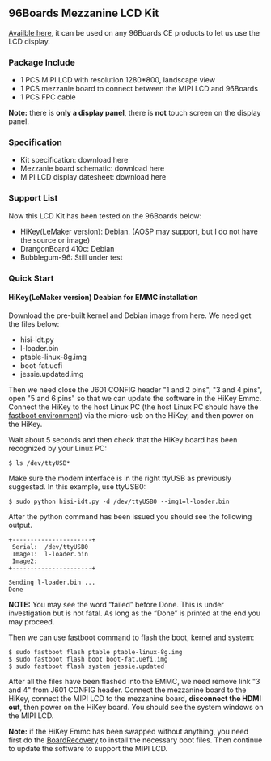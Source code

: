 ## 96Boards Mezzanine LCD Kit
[Availble here](http://www.lenovator.com/product/102.html), it can be used on any 96Boards CE products to let us use the LCD display.

### Package Include
- 1 PCS MIPI LCD with resolution 1280*800, landscape view
- 1 PCS mezzanie board to connect between the MIPI LCD and 96Boards
- 1 PCS FPC cable

**Note:** there is **only a display panel**, there is **not** touch screen on the display panel.

### Specification
- Kit specification: download here
- Mezzanie board schematic: download here
- MIPI LCD display datesheet: download here



### Support List
Now this LCD Kit has been tested on the 96Boards below:
- HiKey(LeMaker version): Debian. (AOSP may support, but I do not have the source or image)
- DrangonBoard 410c: Debian
- Bubblegum-96: Still under test

### Quick Start
#### HiKey(LeMaker version) Deabian for EMMC installation
Download the pre-built kernel and Debian image from here. We need get the files below:
- hisi-idt.py
- l-loader.bin
- ptable-linux-8g.img
- boot-fat.uefi
- jessie.updated.img

Then we need close the J601 CONFIG header "1 and 2 pins", "3 and 4 pins", open "5 and 6 pins" so that we can update the software in the HiKey Emmc. Connect the HiKey to the host Linux PC (the host Linux PC should have the [fastboot environment](https://github.com/96boards/documentation/blob/master/ConsumerEdition/HiKey/Installation/BoardRecovery.md#make-sure-fastboot-is-set-up-on-host-computer/)) via the micro-usb on the HiKey, and then power on the HiKey.

Wait about 5 seconds and then check that the HiKey board has been recognized by your Linux PC:
```
$ ls /dev/ttyUSB*
```
Make sure the modem interface is in the right ttyUSB as previously suggested. In this example, use ttyUSB0:

```
$ sudo python hisi-idt.py -d /dev/ttyUSB0 --img1=l-loader.bin
```
After the python command has been issued you should see the following output. 

```
+----------------------+
 Serial:  /dev/ttyUSB0
 Image1:  l-loader.bin
 Image2:  
+----------------------+

Sending l-loader.bin ...
Done
```
**NOTE:** You may see the word “failed” before Done. This is under investigation but is not fatal. As long as the “Done” is printed at the end you may proceed.

Then we can use fastboot command to flash the boot, kernel and system:
```
$ sudo fastboot flash ptable ptable-linux-8g.img
$ sudo fastboot flash boot boot-fat.uefi.img 
$ sudo fastboot flash system jessie.updated
```
After all the files have been flashed into the EMMC, we need remove link "3 and 4" from J601 CONFIG  header. Connect the mezzanine board to the HiKey, connect the MIPI LCD to the mezzanine board, **disconnect the HDMI out**, then power on the HiKey board. You should see the system windows on the MIPI LCD.

**Note:** if the HiKey Emmc has been swapped without anything, you need first do the [BoardRecovery](https://github.com/96boards/documentation/blob/master/ConsumerEdition/HiKey/Installation/BoardRecovery.md) to install the necessary boot files. Then continue to update the software to support the MIPI LCD.









